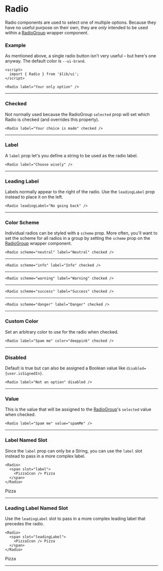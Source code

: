 <script>
	import { RadioGroup, Radio } from '$lib/ui';
  import Tables from './Tables.svelte';
  import { Pizza } from 'lucide-svelte';

  let make = 'tesla';
</script>

# Radio

Radio components are used to select one of multiple options. Because they have no useful purpose on their own, they are
*only* intended to be used within a [RadioGroup](/radio-group) wrapper component.

### Example

As mentioned above, a single radio button isn't very useful – but here's one anyway. The default color is `--ui-brand`.

```svelte
<script>
  import { Radio } from '$lib/ui';
</script>

<Radio label="Your only option" />
```
<Radio label="Your only option" />

---

### Checked

Not normally used because the RadioGroup `selected` prop will set which Radio is checked (and overrides this property).

```svelte
<Radio label="Your choice is made" checked />
```
<Radio label="Your choice is made" checked />

---

### Label

A `label` prop let's you define a string to be used as the radio label.

```svelte
<Radio label="Choose wisely" />
```
<Radio label="Choose wisely" />

---

### Leading Label

Labels normally appear to the right of the radio. Use the `leadingLabel` prop instead to place it on the left.

```svelte
<Radio leadingLabel="No going back" />
```
<Radio leadingLabel="No going back" />

---

### Color Scheme

Individual radios can be styled with a `scheme` prop. More often, you'll want to set the scheme for all radios in a group
by setting the `scheme` prop on the [RadioGroup](/radio-group) wrapper component.

```svelte
<Radio scheme="neutral" label="Neutral" checked />
```
<Radio scheme="neutral" label="Neutral" checked />

---

```svelte
<Radio scheme="info" label="Info" checked />
```
<Radio scheme="info" label="Info" checked />

---

```svelte
<Radio scheme="warning" label="Warning" checked />
```
<Radio scheme="warning" label="Warning" checked />

---

```svelte
<Radio scheme="success" label="Success" checked />
```
<Radio scheme="success" label="Success" checked />

---

```svelte
<Radio scheme="danger" label="Danger" checked />
```
<Radio scheme="danger" label="Danger" checked />

---

### Custom Color

Set an arbitrary color to use for the radio when checked.

```svelte
<Radio label="Spam me" color="deeppink" checked />
```
<Radio label="Spam me" color="deeppink" checked />

---

### Disabled

Default is true but can also be assigned a Boolean value like `disabled={user.isSignedIn}`.

```svelte
<Radio label="Not an option" disabled />
```
<Radio label="Not an option" disabled />

---

### Value

This is the value that will be assigned to the [RadioGroup](/radio-group)'s
`selected` value when checked.

```svelte
<Radio label="Spam me" value="spamMe" />
```
<Radio label="Spam me" value="spamMe" />


---

### Label Named Slot

Since the `label` prop can only be a String, you can use the `label` slot instead to pass in a more complex label.

```svelte
<Radio>
  <span slot="label">
    <PizzaIcon /> Pizza
  </span>
</Radio>
```
<Radio>
  <span class="flex items-center gap-1" slot="label">
    <Pizza size={18} /> Pizza</span>
</Radio>


---

### Leading Label Named Slot

Use the `leadingLabel` slot to pass in a more complex leading label that precedes the radio.

```svelte
<Radio>
  <span slot="leadingLabel">
    <PizzaIcon /> Pizza
  </span>
</Radio>
```
<Radio>
  <span class="flex items-center gap-1" slot="leadingLabel">
    <Pizza size={18} /> Pizza</span>
</Radio>

---

<Tables />